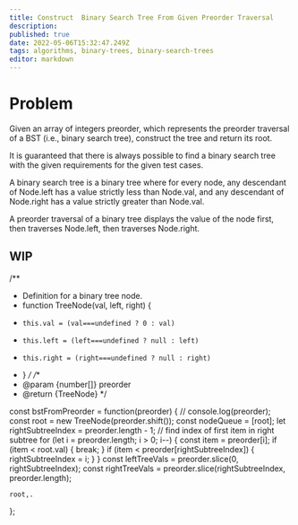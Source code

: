 ```yaml
---
title: Construct  Binary Search Tree From Given Preorder Traversal
description: 
published: true
date: 2022-05-06T15:32:47.249Z
tags: algorithms, binary-trees, binary-search-trees
editor: markdown
---
```


# Problem
Given an array of integers preorder, which represents the preorder traversal of a BST (i.e., binary search tree), construct the tree and return its root.

It is guaranteed that there is always possible to find a binary search tree with the given requirements for the given test cases.

A binary search tree is a binary tree where for every node, any descendant of Node.left has a value strictly less than Node.val, and any descendant of Node.right has a value strictly greater than Node.val.

A preorder traversal of a binary tree displays the value of the node first, then traverses Node.left, then traverses Node.right.

## WIP
/**
 * Definition for a binary tree node.
 * function TreeNode(val, left, right) {
 *     this.val = (val===undefined ? 0 : val)
 *     this.left = (left===undefined ? null : left)
 *     this.right = (right===undefined ? null : right)
 * }
 */
/**
 * @param {number[]} preorder
 * @return {TreeNode}
 */

const bstFromPreorder = function(preorder) {
    // console.log(preorder);
    const root = new TreeNode(preorder.shift());
    const nodeQueue = [root];
    let rightSubtreeIndex = preorder.length - 1;
    // find index of first item in right subtree
    for (let i = preorder.length; i > 0; i--) {
        const item = preorder[i];
        if (item < root.val) {
            break;
        }
        if (item < preorder[rightSubtreeIndex]) {
            rightSubtreeIndex = i;
        }
    }
    const leftTreeVals = preorder.slice(0, rightSubtreeIndex);
    const rightTreeVals = preorder.slice(rightSubtreeIndex, preorder.length);
    
    root,.
    
};
